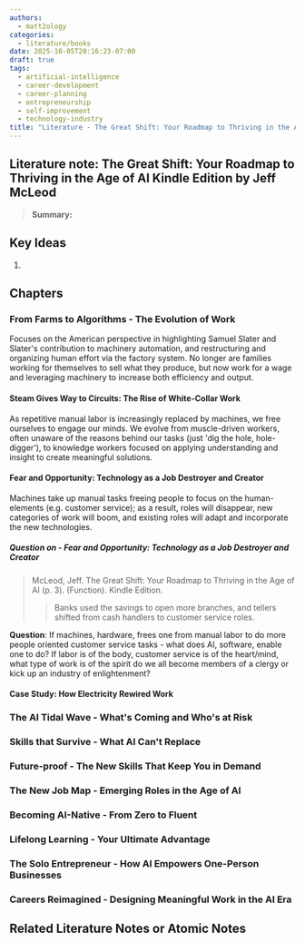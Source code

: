 ```yaml
---
authors:
  - matt2ology
categories:
  - literature/books
date: 2025-10-05T20:16:23-07:00
draft: true
tags:
  - artificial-intelligence
  - career-development
  - career-planning
  - entrepreneurship
  - self-improvement
  - technology-industry
title: "Literature - The Great Shift: Your Roadmap to Thriving in the Age of AI Kindle Edition by Jeff McLeod"
---
```


## Literature note: The Great Shift: Your Roadmap to Thriving in the Age of AI Kindle Edition by Jeff McLeod

<!--
SQ3R Method (Survey, Question, Read, Recite, Review).
Best for: General study and reading comprehension. It’s a well-established method for extracting key information from texts.

1. **Survey:** Skim the chapter to get an overview by examining headings, visuals, and summaries.
2. **Question:** Turn headings and key parts into questions to guide your focus while reading.
3. **Read:** Read the material actively to find answers while noting key ideas.
4. **Recite:** Summarize or recall the information in your own words.
5. **Review:** Go back over the material periodically to reinforce the information.
 -->

> **Summary:**

## Key Ideas

<!-- Idea 1: Key point or insights written in your own words -->

1.

## Chapters

### From Farms to Algorithms - The Evolution of Work

Focuses on the American perspective in highlighting Samuel Slater and Slater's contribution to machinery automation, and restructuring and organizing human effort via the factory system. No longer are families working for themselves to sell what they produce, but now work for a wage and leveraging machinery to increase both efficiency and output.

#### Steam Gives Way to Circuits: The Rise of White-Collar Work

As repetitive manual labor is increasingly replaced by machines, we free ourselves to engage our minds. We evolve from muscle-driven workers, often unaware of the reasons behind our tasks (just 'dig the hole, hole-digger'), to knowledge workers focused on applying understanding and insight to create meaningful solutions.

#### Fear and Opportunity: Technology as a Job Destroyer and Creator

Machines take up manual tasks freeing people to focus on the human-elements (e.g. customer service); as a result, roles will disappear, new categories of work will boom, and existing roles will adapt and incorporate the new technologies.

##### Question on - Fear and Opportunity: Technology as a Job Destroyer and Creator

>   McLeod, Jeff. The Great Shift: Your Roadmap to Thriving in the Age of AI (p. 3). (Function). Kindle Edition.
> > Banks used the savings to open more branches, and tellers shifted from cash handlers to customer service roles.

**Question**: If machines, hardware, frees one from manual labor to do more people oriented customer service tasks - what does AI, software, enable one to do? If labor is of the body, customer service is of the heart/mind, what type of work is of the spirit do we all become members of a clergy or kick up an industry of enlightenment?

#### Case Study: How Electricity Rewired Work




### The AI Tidal Wave - What's Coming and Who's at Risk

### Skills that Survive - What AI Can't Replace

### Future-proof - The New Skills That Keep You in Demand

### The New Job Map - Emerging Roles in the Age of AI

### Becoming AI-Native - From Zero to Fluent

### Lifelong Learning - Your Ultimate Advantage

### The Solo Entrepreneur - How AI Empowers One-Person Businesses

### Careers Reimagined - Designing Meaningful Work in the AI Era

## Related Literature Notes or Atomic Notes
